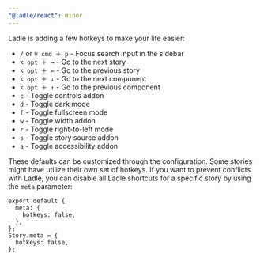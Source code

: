 ```yaml
---
"@ladle/react": minor
---
```


Ladle is adding a few hotkeys to make your life easier:

- `/` or `⌘ cmd ＋ p` - Focus search input in the sidebar
- `⌥ opt ＋ →` - Go to the next story
- `⌥ opt ＋ ←` - Go to the previous story
- `⌥ opt ＋ ↓` - Go to the next component
- `⌥ opt ＋ ↑` - Go to the previous component
- `c` - Toggle controls addon
- `d` - Toggle dark mode
- `f` - Toggle fullscreen mode
- `w` - Toggle width addon
- `r` - Toggle right-to-left mode
- `s` - Toggle story source addon
- `a` - Toggle accessibility addon

These defaults can be customized through the configuration. Some stories might have utilize their own set of hotkeys. If you want to prevent conflicts with Ladle, you can disable all Ladle shortcuts for a specific story by using the `meta` parameter:

```tsx
export default {
  meta: {
    hotkeys: false,
  },
};
Story.meta = {
  hotkeys: false,
};
```

